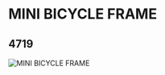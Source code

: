 # MINI BICYCLE FRAME
## 4719
![MINI BICYCLE FRAME](https://lc-www-live-s.legocdn.com/media/bricks/5/2/4558856.jpg)